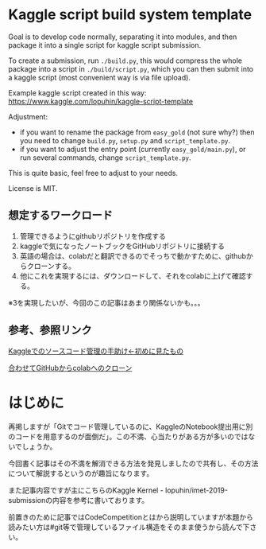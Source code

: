 Kaggle script build system template
===================================

Goal is to develop code normally, separating it into modules,
and then package it into a single script for kaggle script submission.

To create a submission, run ``./build.py``, this would
compress the whole package into a script in ``./build/script.py``,
which you can then submit into a kaggle script
(most convenient way is via file upload).

Example kaggle script created in this way:
https://www.kaggle.com/lopuhin/kaggle-script-template

Adjustment:

- if you want to rename the package from ``easy_gold`` (not sure why?)
  then you need to change ``build.py``, ``setup.py`` and
  ``script_template.py``.
- if you want to adjust the entry point (currently ``easy_gold/main.py``),
  or run several commands, change ``script_template.py``.

This is quite basic, feel free to adjust to your needs.

License is MIT.


## 想定するワークロード
1. 管理できるようにgithubリポジトリを作成する
2. kaggleで気になったノートブックをGitHubリポジトリに接続する
3. 英語の場合は、colabだと翻訳できるのでそっちで動かすために、githubからクローンする。
  1. 他にこれを実現するには、ダウンロードして、それをcolabに上げて確認する。
  
※3を実現したいが、今回のこの記事はあまり関係ないかも。。。




## 参考、参照リンク

[Kaggleでのソースコード管理の手助け←初めに見たもの](https://qiita.com/wakame1367/items/a41708c970932c2c724f#git%E7%AD%89%E3%81%A7%E7%AE%A1%E7%90%86%E3%81%97%E3%81%A6%E3%81%84%E3%82%8B%E3%83%95%E3%82%A1%E3%82%A4%E3%83%AB%E6%A7%8B%E9%80%A0%E3%82%92%E3%81%9D%E3%81%AE%E3%81%BE%E3%81%BE%E4%BD%BF%E3%81%86)

[合わせてGitHubからcolabへのクローン](https://qiita.com/kurilab/items/f6f4374d7b1980060de7)




# はじめに
再掲しますが「Gitでコード管理しているのに、KaggleのNotebook提出用に別のコードを用意するのが面倒だ」。この不満、心当たりがある方が多いのではないでしょうか。

今回書く記事はその不満を解消できる方法を発見しましたので共有し、その方法について解説するというのが趣旨になります。

また記事内容ですが主にこちらのKaggle Kernel - lopuhin/imet-2019-submissionの内容を参考に書いております。

前置きのために記事ではCodeCompetitionとはから説明していますが本題から読みたい方は#git等で管理しているファイル構造をそのまま使うから読んで下さい。
